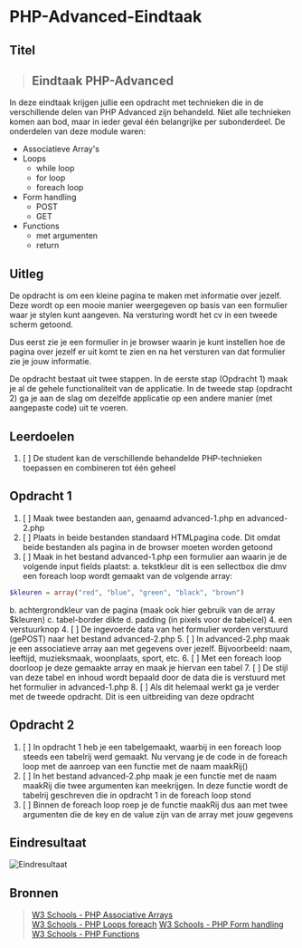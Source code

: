 # PHP-Advanced-Eindtaak

## Titel

> ## Eindtaak PHP-Advanced

In deze eindtaak krijgen jullie een opdracht met technieken die in de verschillende delen van PHP Advanced zijn behandeld. Niet alle technieken komen aan bod, maar in ieder geval één belangrijke per subonderdeel. De onderdelen van deze module waren:

- Associatieve Array's
- Loops
    - while loop
    - for loop
    - foreach loop
- Form handling
    - POST
    - GET
- Functions 
    - met argumenten
    - return

## Uitleg

De opdracht is om een kleine pagina te maken met informatie over jezelf. Deze wordt op een mooie manier weergegeven op basis van een formulier waar je stylen kunt aangeven. Na versturing wordt het cv in een tweede scherm getoond.

Dus eerst zie je een formulier in je browser waarin je kunt instellen hoe de pagina over jezelf er uit komt te zien en na het versturen van dat formulier zie je jouw informatie.

De opdracht bestaat uit twee stappen. In de eerste stap (Opdracht 1) maak je al de gehele functionaliteit van de applicatie. In de tweede stap (opdracht 2) ga je aan de slag om dezelfde applicatie op een andere manier (met aangepaste code) uit te voeren.


## Leerdoelen

1. [ ] De student kan de verschillende behandelde PHP-technieken toepassen en combineren tot één geheel


## Opdracht 1

1. [ ] Maak twee bestanden aan, genaamd advanced-1.php en advanced-2.php
2. [ ] Plaats in beide bestanden standaard HTMLpagina code. Dit omdat beide bestanden als pagina in de browser moeten worden getoond
3. [ ] Maak in het bestand advanced-1.php een formulier aan waarin je de volgende input fields plaatst:
a. tekstkleur 
dit is een sellectbox die dmv een foreach loop wordt gemaakt van de volgende array:
~~~php
$kleuren = array("red", "blue", "green", "black", "brown")
~~~
b. achtergrondkleur van de pagina (maak ook hier gebruik van de array $kleuren)
c. tabel-border dikte
d. padding (in pixels voor de tabelcel)
4. een verstuurknop
4. [ ] De ingevoerde data van het formulier worden verstuurd (gePOST) naar het bestand advanced-2.php
5. [ ] In advanced-2.php maak je een associatieve array aan met gegevens over jezelf. Bijvoorbeeld: naam, leeftijd, muzieksmaak, woonplaats, sport, etc.
6. [ ] Met een foreach loop doorloop je deze gemaakte array en maak je hiervan een tabel 
7. [ ] De stijl van deze tabel en inhoud wordt bepaald door de data die is verstuurd met het formulier in advanced-1.php
8. [ ] Als dit helemaal werkt ga je verder met de tweede opdracht. Dit is een uitbreiding van deze opdracht

## Opdracht 2

1. [ ] In opdracht 1 heb je een tabelgemaakt, waarbij in een foreach loop steeds een tabelrij werd gemaakt. Nu vervang je de code in de foreach loop met de aanroep van een functie met de naam maakRij()
2. [ ] In het bestand advanced-2.php maak je een functie met de naam maakRij die twee argumenten kan meekrijgen. In deze functie wordt de tabelrij geschreven die in opdracht 1 in de foreach loop stond
3. [ ] Binnen de foreach loop roep je de functie maakRij dus aan met twee argumenten die de key en de value zijn van de array met jouw gegevens

## Eindresultaat

![Eindresultaat](https://github.com/ROC-van-Amsterdam-College-Amstelland/PHP-ADVANCED/blob/master/opdracht/images/resultaat.png)

## Bronnen

> [W3 Schools - PHP Associative Arrays](https://www.w3schools.com/php/php_arrays_associative.asp)  
> [W3 Schools - PHP Loops foreach](https://www.w3schools.com/php/php_looping_foreach.asp)
> [W3 Schools - PHP Form handling](https://www.w3schools.com/php/php_forms.asp)
> [W3 Schools - PHP Functions](https://www.w3schools.com/php/php_functions.asp)
